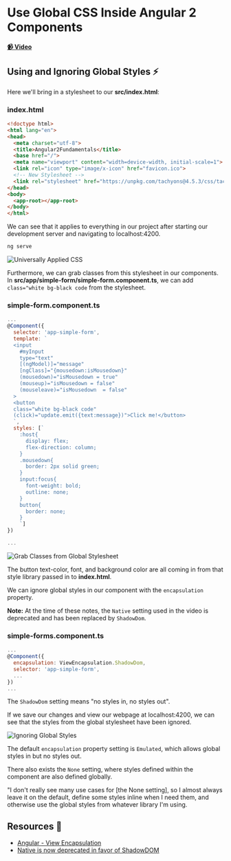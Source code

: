 # Use Global CSS Inside Angular 2 Components

**[📹 Video](https://egghead.io/lessons/angular-use-global-css-inside-angular-2-components)**

## Using and Ignoring Global Styles ⚡
Here we'll bring in a stylesheet to our **src/index.html**:
### index.html
```html
<!doctype html>
<html lang="en">
<head>
  <meta charset="utf-8">
  <title>Angular2Fundamentals</title>
  <base href="/">
  <meta name="viewport" content="width=device-width, initial-scale=1">
  <link rel="icon" type="image/x-icon" href="favicon.ico">
  <!-- New Stylesheet -->
  <link rel="stylesheet" href="https://unpkg.com/tachyons@4.5.3/css/tachyons.min.css"/>
</head>
<body>
  <app-root></app-root>
</body>
</html>
```
We can see that it applies to everything in our project after starting our development server and navigating to localhost:4200.

```bash
ng serve
```

![Universally Applied CSS](https://res.cloudinary.com/dg3gyk0gu/image/upload/v1594927986/transcript-images/angular-use-global-css-inside-angular-2-components-universally-applied-css.jpg)

Furthermore, we can grab classes from this stylesheet in our components. In **src/app/simple-form/simple-form.component.ts**, we can add `class="white bg-black code` from the stylesheet.

### simple-form.component.ts
```js
...
@Component({
  selector: 'app-simple-form',
  template: `
  <input 
    #myInput 
    type="text" 
    [(ngModel)]="message"
    [ngClass]="{mousedown:isMousedown}"
    (mousedown)="isMousedown = true"
    (mouseup)="isMousedown = false"
    (mouseleave)="isMousedown  = false"
  >
  <button 
  class="white bg-black code"
  (click)="update.emit({text:message})">Click me!</button>
  `,
  styles: [`
    :host{
      display: flex;
      flex-direction: column;
    }
    .mousedown{
      border: 2px solid green;
    }
    input:focus{
      font-weight: bold;
      outline: none;
    }
    button{
      border: none;
    }
    `]
})

...
```

![Grab Classes from Global Stylesheet](https://res.cloudinary.com/dg3gyk0gu/image/upload/v1594927986/transcript-images/angular-use-global-css-inside-angular-2-components-grab-classes-from-global-stylesheet.jpg)

The button text-color, font, and background color are all coming in from that style library passed in to **index.html**.

We can ignore global styles in our component with the `encapsulation` property.

**Note:** At the time of these notes, the `Native` setting used in the video is deprecated and has been replaced by `ShadowDom`.
### simple-forms.component.ts
```js
...
@Component({
  encapsulation: ViewEncapsulation.ShadowDom,
  selector: 'app-simple-form',
  ...
})
...
```

The `ShadowDom` setting means "no styles in, no styles out".

If we save our changes and view our webpage at localhost:4200, we can see that the styles from the global stylesheet have been ignored.

![Ignoring Global Styles](https://res.cloudinary.com/dg3gyk0gu/image/upload/v1594929402/transcript-images/angular-use-global-css-inside-angular-2-components-ignoring-global-styles.png)

The default `encapsulation` property setting is `Emulated`, which allows global styles in but no styles out.

There also exists the `None` setting, where styles defined within the component are also defined globally.

"I don't really see many use cases for [the None setting], so I almost always leave it on the default, define some styles inline when I need them, and otherwise use the global styles from whatever library I'm using.

## Resources 📖
- [Angular - View Encapsulation](https://angular.io/guide/component-styles#view-encapsulation)
- [Native is now deprecated in favor of ShadowDOM](https://stackoverflow.com/a/53806584)
